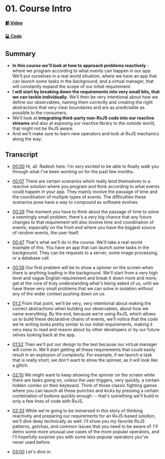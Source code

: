 # 01. Course Intro

#### [📹 Video](https://egghead.io/lessons/rxjs-break-down-a-requirement-into-small-problems)

#### [💻 Code](https://github.com/rarmatei/egghead-thinking-reactively/blob/lesson-01/src/lesson-code/TaskProgressService.js)

## Summary

- **In this course we'll look at how to approach problems reactively** - where we program according to what events can happen in our app. We'll put ourselves in a real world situation, where we have an app that can launch some tasks in the background, and a virtual manager, that will constantly expand the scope of our initial requirement.
- **I will start by breaking down the requirements into very small bits, that we can tackle individually.** We'll then be very intentional about how we define our observables, naming them correctly and creating the right abstractions that very clear boundaries and are as predictable as possible to the consumers.
- We'll look at **integrating third-party non-RxJS code into our reactive streams** and also at exposing our reactive library to the outside world, that might not be RxJS aware.
- And we'll make sure to learn new operators and look at RxJS mechanics along the way.

## Transcript

- [00:00](https://egghead.io/lessons/rxjs-course-intro#t=0) Hi, all. Radesh here. I'm very excited to be able to finally walk you through what I've been working on for the past few months.

- [00:07](https://egghead.io/lessons/rxjs-course-intro#t=7) There are certain scenarios which really lend themselves to a reactive solution where you program and think according to what events could happen in your app. They mainly involve the passage of time and the coordination of multiple types of events. The difficulties these scenarios pose have a way to compound as software evolves.

- [00:29](https://egghead.io/lessons/rxjs-course-intro#t=7) The moment you have to think about the passage of time to solve a seemingly small problem, there's a very big chance that any future changes to that requirement will also involve time and coordination of events, especially on the front end where you have the biggest source of random events, the user itself.

- [00:47](https://egghead.io/lessons/rxjs-course-intro#t=47) That's what we'll do in the course. We'll take a real-world example of this. You have an app that can launch some tasks in the background. They can be requests to a server, some image processing, or a database call.

- [00:59](https://egghead.io/lessons/rxjs-course-intro#t=59) Our first problem will be to show a spinner on the screen when there is anything loading in the background. We'll start from a very high level and vague English requirement and break it down more and more, get at the core of truly understanding what's being asked of us, until we have these very small problems that we can solve in isolation without any of the wider context pushing down on us.

- [01:2](https://egghead.io/lessons/rxjs-course-intro#t=84) From that point, we'll be very, very intentional about making the correct abstractions when building our observables, about how we name everything. By the end, because we're using RxJS, which allows us to build these declarative chains of events, we'll notice that the code we're writing looks pretty similar to our initial requirements, making it very easy to read and reason about by other developers or by our future selves looking back at the app.

- [01:52](https://egghead.io/lessons/rxjs-course-intro#t=112) Then we'll put our design to the test because our virtual manager will come in. We'll start getting all these requirements that could easily result in an explosion of complexity. For example, if we launch a task that is really short, we don't want to show the spinner, as it will look like a glitch.

- [02:10](https://egghead.io/lessons/rxjs-course-intro#t=130) We might want to keep showing the spinner on the screen while there are tasks going on, unless the user triggers, very quickly, a certain hidden combo on their keyboard. Think of those classic fighting games where you can launch all these punches and kicks by pressing a certain combination of buttons quickly enough -- that's something we'll build in only a few lines of code with RxJS.

- [02:33](https://egghead.io/lessons/rxjs-course-intro#t=153) While we're going to be immersed in this story of thinking reactively and preparing our requirements for an RxJS-based solution, we'll dive deep technically as well. I'll show you my favorite RxJS patterns, gotchas, and common issues that you need to be aware of. I'll demo some more unusual use cases of the more popular operators, and I'll hopefully surprise you with some less-popular operators you've never used before.

- [03:00](https://egghead.io/lessons/rxjs-course-intro#t=180) Let's dive in.

